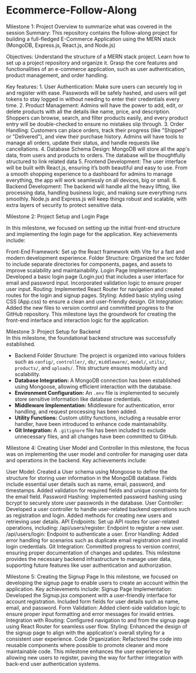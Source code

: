 # Ecommerce-Follow-Along
Milestone 1: Project Overview to summarize what was covered in the session
Summary:
     This repository contains the follow-along project for building a full-fledged E-Commerce Application using the MERN stack (MongoDB, Express.js, React.js, and Node.js)
     
Objectives:
      Understand the structure of a MERN stack project.
      Learn how to set up a project repository and organize it.
      Grasp the core features and functionalities of an e-commerce application, such as user authentication, product management, and order handling.

Key features:
    1. User Authentication: Make sure users can securely log in and register with ease. Passwords will be safely hashed, and users will get tokens to stay logged in without needing to enter their credentials every time.
    2. Product Management: Admins will have the power to add, edit, or delete products with all the details like name, price, and description. Shoppers can browse, search, and filter products easily, and every product entry will be double-checked to ensure no mistakes slip through.
    3. Order Handling: Customers can place orders, track their progress (like "Shipped" or "Delivered"), and view their purchase history. Admins will have tools to manage all orders, update their status, and handle requests like cancellations.
    4. Database Schema Design: MongoDB will store all the app's data, from users and products to orders. The database will be thoughtfully structured to link related data 
    5. Frontend Development: The user interface will be built with React.js, ensuring it’s both beautiful and easy to use. From a smooth shopping experience to a dashboard for admins to manage everything, the app will work seamlessly on all devices, big or small.
    6. Backend Development: The backend will handle all the heavy lifting, like processing data, handling business logic, and making sure everything runs smoothly. Node.js and Express.js will keep things robust and scalable, with extra layers of security to protect sensitive data.


Milestone 2: Project Setup and Login Page

In this milestone, we focused on setting up the initial front-end structure and implementing the login page for the application. Key achievements include:

Front-End Framework: Set up the React framework with Vite for a fast and modern development experience. Folder Structure: Organized the src folder to include separate directories for components, pages, and assets to improve scalability and maintainability. Login Page Implementation: Developed a basic login page (Login.jsx) that includes a user interface for email and password input. Incorporated validation logic to ensure proper user input. Routing: Implemented React Router for navigation and created routes for the login and signup pages. Styling: Added basic styling using CSS (App.css) to ensure a clean and user-friendly design. Git Integration: Added the new files to version control and committed progress to the GitHub repository. This milestone lays the groundwork for creating the front-end interface and interaction logic for the application.





Milestone 3: Project Setup for Backend  
In this milestone, the foundational backend structure was successfully established.


- Backend Folder Structure: The project is organized into various folders such as `config/`, `controller/`, `db/`, `middleware/`, `model/`, `utils/`, `products/`, and `uploads/`. This structure ensures modularity and scalability.
- **Database Integration:** A MongoDB connection has been established using Mongoose, allowing efficient interaction with the database.
- **Environment Configuration:** An `.env` file is implemented to securely store sensitive information like database credentials.
- **Middleware Implementation:** Middleware for authentication, error handling, and request processing has been added.
- **Utility Functions:** Custom utility functions, including a reusable error handler, have been introduced to enhance code maintainability.
- **Git Integration:** A `.gitignore` file has been included to exclude unnecessary files, and all changes have been committed to GitHub.


Milestone 4: Creating User Model and Controller
In this milestone, the focus was on implementing the user model and controller for managing user data and operations in the backend. Key achievements include:

User Model: Created a User schema using Mongoose to define the structure for storing user information in the MongoDB database. Fields include essential user details such as name, email, password, and timestamps. Added validation for required fields and unique constraints for the email field. Password Hashing: Implemented password hashing using bcrypt to securely store user passwords in the database. User Controller: Developed a user controller to handle user-related backend operations such as registration and login. Added methods for creating new users and retrieving user details. API Endpoints: Set up API routes for user-related operations, including: /api/users/register: Endpoint to register a new user. /api/users/login: Endpoint to authenticate a user. Error Handling: Added error handling for scenarios such as duplicate email registration and invalid login credentials. Git Integration: Committed progress to version control, ensuring proper documentation of changes and updates. This milestone provides the necessary backend infrastructure to manage user data, supporting future features like user authentication and authorization.


Milestone 5: Creating the Signup Page
In this milestone, we focused on developing the signup page to enable users to create an account within the application. Key achievements include: Signup Page Implementation: Developed the Signup.jsx component with a user-friendly interface for account registration. Included form fields for user details such as name, email, and password. Form Validation: Added client-side validation logic to ensure proper input formatting and error messages for invalid entries. Integration with Routing: Configured navigation to and from the signup page using React Router for seamless user flow. Styling: Enhanced the design of the signup page to align with the application's overall styling for a consistent user experience. Code Organization: Refactored the code into reusable components where possible to promote cleaner and more maintainable code. This milestone enhances the user experience by allowing new users to register, paving the way for further integration with back-end user authentication systems.